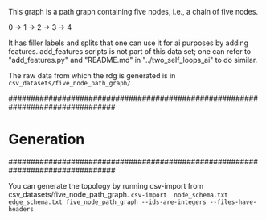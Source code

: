 This graph is a path graph containing five nodes, i.e., a chain of five nodes.

0 -> 1 -> 2 -> 3 -> 4

It has filler labels and splits that one can use it for ai purposes by adding features.
add_features scripts is not part of this data set; one can refer to "add_features.py"
and "README.md" in "../two_self_loops_ai" to do similar.

The raw data from which the rdg is generated is in `csv_datasets/five_node_path_graph/`

################################################################################
# Generation
################################################################################

You can generate the topology by running csv-import from csv_datasets/five_node_path_graph.
`csv-import  node_schema.txt edge_schema.txt five_node_path_graph --ids-are-integers --files-have-headers`
